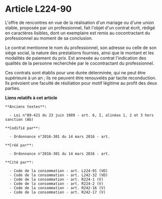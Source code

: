 # Article L224-90

L'offre de rencontres en vue de la réalisation d'un mariage ou d'une union stable, proposée par un professionnel, fait
l'objet d'un contrat écrit, rédigé en caractères lisibles, dont un exemplaire est remis au cocontractant du professionnel au
moment de sa conclusion.

Le contrat mentionne le nom du professionnel, son adresse ou celle de son siège social, la nature des prestations fournies,
ainsi que le montant et les modalités de paiement du prix. Est annexée au contrat l'indication des qualités de la personne
recherchée par le cocontractant du professionnel.

Ces contrats sont établis pour une durée déterminée, qui ne peut être supérieure à un an ; ils ne peuvent être renouvelés par
tacite reconduction. Ils prévoient une faculté de résiliation pour motif légitime au profit des deux parties.

**Liens relatifs à cet article**

	**Anciens textes**:

	  - Loi n°89-421 du 23 juin 1989 - art. 6, I, alinéas 1, 2 et 3 hors sanction (Ab)

	**Codifié par**:

	  - Ordonnance n°2016-301 du 14 mars 2016 - art.

	**Créé par**:

	  - Ordonnance n°2016-301 du 14 mars 2016 - art.

	**Cité par**:

	  - Code de la consommation - art. L224-91 (VD)
	  - Code de la consommation - art. L242-32 (VD)
	  - Code de la consommation - art. R224-1 (V)
	  - Code de la consommation - art. R224-2 (V)
	  - Code de la consommation - art. R242-16 (V)
	  - Code de la consommation - art. R242-17 (V)

